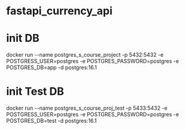 # fastapi_currency_api

# init DB
docker run --name postgres_s_course_project -p 5432:5432 -e POSTGRESS_USER=postgres -e POSTGRES_PASSWORD=postgres -e POSTGRES_DB=app -d postgres:16.1

# init Test DB
docker run --name postgres_s_course_proj_test -p 5433:5432 -e POSTGRESS_USER=postgres -e POSTGRES_PASSWORD=postgres -e POSTGRES_DB=test -d postgres:16.1
